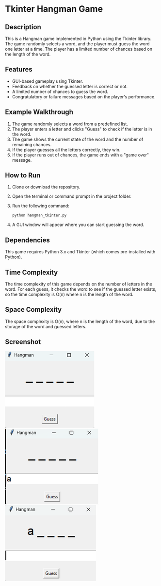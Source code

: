 # Tkinter Hangman Game

## Description
This is a Hangman game implemented in Python using the Tkinter library. The game randomly selects a word, and the player must guess the word one letter at a time. The player has a limited number of chances based on the length of the word.

## Features
- GUI-based gameplay using Tkinter.
- Feedback on whether the guessed letter is correct or not.
- A limited number of chances to guess the word.
- Congratulatory or failure messages based on the player's performance.

## Example Walkthrough
1. The game randomly selects a word from a predefined list.
2. The player enters a letter and clicks "Guess" to check if the letter is in the word.
3. The game shows the current state of the word and the number of remaining chances.
4. If the player guesses all the letters correctly, they win.
5. If the player runs out of chances, the game ends with a "game over" message.

## How to Run

1. Clone or download the repository.
2. Open the terminal or command prompt in the project folder.
3. Run the following command:

    ```bash
    python hangman_tkinter.py
    ```

4. A GUI window will appear where you can start guessing the word.

## Dependencies

This game requires Python 3.x and Tkinter (which comes pre-installed with Python).

## Time Complexity
The time complexity of this game depends on the number of letters in the word. For each guess, it checks the word to see if the guessed letter exists, so the time complexity is O(n) where n is the length of the word.

## Space Complexity
The space complexity is O(n), where n is the length of the word, due to the storage of the word and guessed letters.

## Screenshot
![Hangman Game Screenshot](img1.png)
![Hangman Game Screenshot](img2.png)
![Hangman Game Screenshot](img3.png)

